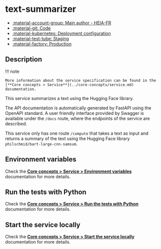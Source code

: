 # text-summarizer

- [:material-account-group: Main author - HEIA-FR](https://www.hes-so.ch/swiss-ai-center/equipe)
- [:material-git: Code](https://github.com/swiss-ai-center/text-summarizer-service)
- [:material-kubernetes: Deployment configuration](https://github.com/swiss-ai-center/text-summarizer-service/tree/main/kubernetes)
- [:material-test-tube: Staging](https://text-summarizer-swiss-ai-center.kube.isc.heia-fr.ch)
- [:material-factory: Production](https://text-summarizer-service.swiss-ai-center.ch)

## Description

!!! note

    More information about the service specification can be found in the
    [**Core concepts > Service**](../core-concepts/service.md) documentation.

This service summarizes a text using the Hugging Face library.

The API documentation is automatically generated by FastAPI using the OpenAPI
standard. A user friendly interface provided by Swagger is available under the
`/docs` route, where the endpoints of the service are described.

This service only has one route `/compute` that takes a text as input and
returns a summary of the text using the Hugging Face library
`philschmid/bart-large-cnn-samsum`.

## Environment variables

Check the
[**Core concepts > Service > Environment variables**](../core-concepts/service.md#environment-variables)
documentation for more details.

## Run the tests with Python

Check the
[**Core concepts > Service > Run the tests with Python**](../core-concepts/service.md#run-the-tests-with-python)
documentation for more details.

## Start the service locally

Check the
[**Core concepts > Service > Start the service locally**](../core-concepts/service.md#start-the-service-locally)
documentation for more details.
